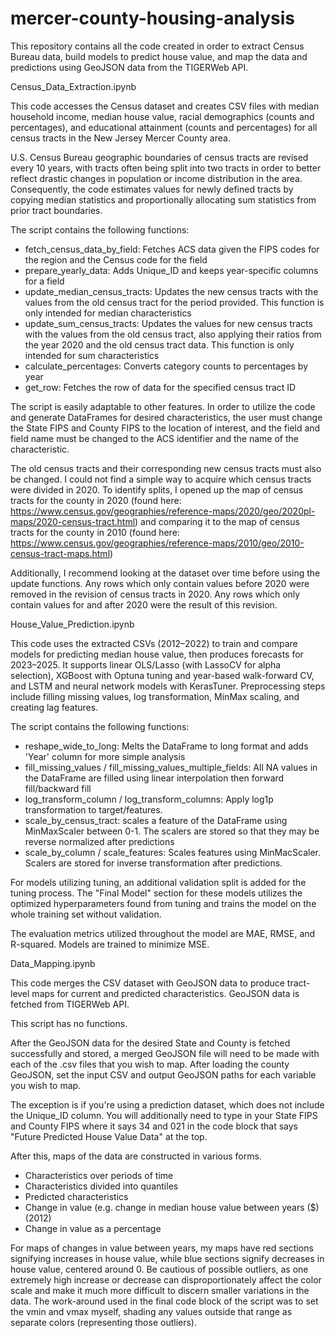 # mercer-county-housing-analysis

This repository contains all the code created in order to extract Census Bureau data, build models to predict house value, and map the data and predictions using GeoJSON data from the TIGERWeb API.



Census_Data_Extraction.ipynb

This code accesses the Census dataset and creates CSV files with median household income, median house value, racial demographics (counts and percentages), and educational attainment (counts and percentages) for all census tracts in the New Jersey Mercer County area.

U.S. Census Bureau geographic boundaries of census tracts are revised every 10 years, with tracts often being split into two tracts in order to better reflect drastic changes in population or income distribution in the area. Consequently, the code estimates values for newly defined tracts by copying median statistics and proportionally allocating sum statistics from prior tract boundaries.

The script contains the following functions:

- fetch_census_data_by_field: Fetches ACS data given the FIPS codes for the region and the Census code for the field
- prepare_yearly_data: Adds Unique_ID and keeps year-specific columns for a field
- update_median_census_tracts: Updates the new census tracts with the values from the old census tract for the period provided. This function is only intended for median characteristics
- update_sum_census_tracts: Updates the values for new census tracts with the values from the old census tract, also applying their ratios from the year 2020 and the old census tract data. This function is only intended for sum characteristics
- calculate_percentages: Converts category counts to percentages by year
- get_row: Fetches the row of data for the specified census tract ID

The script is easily adaptable to other features. In order to utilize the code and generate DataFrames for desired characteristics, the user must change the State FIPS and County FIPS to the location of interest, and the field and field name must be changed to the ACS identifier and the name of the characteristic.

The old census tracts and their corresponding new census tracts must also be changed. I could not find a simple way to acquire which census tracts were divided in 2020. To identify splits, I opened up the map of census tracts for the county in 2020 (found here: https://www.census.gov/geographies/reference-maps/2020/geo/2020pl-maps/2020-census-tract.html) and comparing it to the map of census tracts for the county in 2010 (found here: https://www.census.gov/geographies/reference-maps/2010/geo/2010-census-tract-maps.html)

Additionally, I recommend looking at the dataset over time before using the update functions. Any rows which only contain values before 2020 were removed in the revision of census tracts in 2020. Any rows which only contain values for and after 2020 were the result of this revision.



House_Value_Prediction.ipynb

This code uses the extracted CSVs (2012–2022) to train and compare models for predicting median house value, then produces forecasts for 2023–2025. It supports linear OLS/Lasso (with LassoCV for alpha selection), XGBoost with Optuna tuning and year-based walk-forward CV, and LSTM and neural network models with KerasTuner. Preprocessing steps include filling missing values, log transformation, MinMax scaling, and creating lag features.

The script contains the following functions:

- reshape_wide_to_long: Melts the DataFrame to long format and adds 'Year' column for more simple analysis
- fill_missing_values / fill_missing_values_multiple_fields: All NA values in the DataFrame are filled using linear interpolation then forward fill/backward fill
- log_transform_column / log_transform_columns: Apply log1p transformation to target/features.
- scale_by_census_tract: scales a feature of the DataFrame using MinMaxScaler between 0-1. The scalers are stored so that they may be reverse normalized after predictions
- scale_by_column / scale_features: Scales features using MinMacScaler. Scalers are stored for inverse transformation after predictions.

For models utilizing tuning, an additional validation split is added for the tuning process. The "Final Model" section for these models utilizes the optimized hyperparameters found from tuning and trains the model on the whole training set without validation.

The evaluation metrics utilized throughout the model are MAE, RMSE, and R-squared. Models are trained to minimize MSE.



Data_Mapping.ipynb

This code merges the CSV dataset with GeoJSON data to produce tract-level maps for current and predicted characteristics. GeoJSON data is fetched from TIGERWeb API.

This script has no functions.

After the GeoJSON data for the desired State and County is fetched successfully and stored, a merged GeoJSON file will need to be made with each of the .csv files that you wish to map. After loading the county GeoJSON, set the input CSV and output GeoJSON paths for each variable you wish to map.

The exception is if you're using a prediction dataset, which does not include the Unique_ID column. You will additionally need to type in your State FIPS and County FIPS where it says 34 and 021 in the code block that says "Future Predicted House Value Data" at the top.

After this, maps of the data are constructed in various forms.

- Characteristics over periods of time
- Characteristics divided into quantiles
- Predicted characteristics
- Change in value (e.g. change in median house value between years ($) (2012)
- Change in value as a percentage

For maps of changes in value between years, my maps have red sections signifying increases in house value, while blue sections signify decreases in house value, centered around 0. Be cautious of possible outliers, as one extremely high increase or decrease can disproportionately affect the color scale and make it much more difficult to discern smaller variations in the data. The work-around used in the final code block of the script was to set the vmin and vmax myself, shading any values outside that range as separate colors (representing those outliers).
